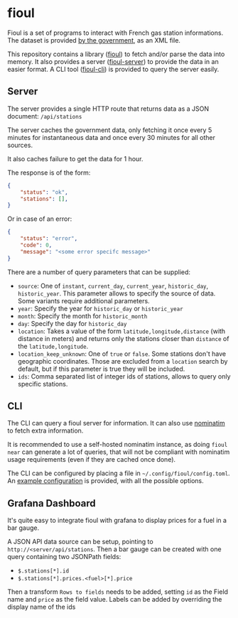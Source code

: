 # fioul

Fioul is a set of programs to interact with French gas station informations.
The dataset is provided [by the government](https://www.prix-carburants.gouv.fr/rubrique/opendata/), as an XML file.

This repository contains a library ([fioul](./fioul)) to fetch and/or parse the data into memory.
It also provides a server ([fioul-server](./server)) to provide the data in an easier format.
A CLI tool ([fioul-cli](./cli)) is provided to query the server easily.

## Server

The server provides a single HTTP route that returns data as a JSON document: `/api/stations`

The server caches the government data, only fetching it once every 5 minutes for instantaneous data and once every 30 minutes for all other sources.

It also caches failure to get the data for 1 hour.

The response is of the form:

```json
{
    "status": "ok",
    "stations": [],
}
```

Or in case of an error:

```json
{
    "status": "error",
    "code": 0,
    "message": "<some error specifc message>"
}
```

There are a number of query parameters that can be supplied:

- `source`: One of `instant`, `current_day`, `current_year`, `historic_day`, `historic_year`.
  This parameter allows to specify the source of data. Some variants require additional parameters.
- `year`: Specify the year for `historic_day` or  `historic_year`
- `month`: Specify the month for `historic_month`
- `day`: Specify the day for `historic_day`
- `location`: Takes a value of the form `latitude,longitude,distance` (with distance in meters) and
  returns only the stations closer than `distance` of the `latitude,longitude`.
- `location_keep_unknown`: One of `true` or `false`. Some stations don't have geographic coordinates.
  Those are excluded from a `location` search by default, but if this parameter is true they will be
  included.
- `ids`: Comma separated list of integer ids of stations, allows to query only specific stations.

## CLI

The CLI can query a fioul server for information. It can also use [nominatim](https://nominatim.org/) 
to fetch extra information.

It is recommended to use a self-hosted nominatim instance, as doing `fioul near` can generate a
lot of queries, that will not be compliant with nominatim usage requirements (even if they are
cached once done).

The CLI can be configured by placing a file in `~/.config/fioul/config.toml`.
An [example configuration](./config.toml) is provided, with all the possible options.

## Grafana Dashboard

It's quite easy to integrate fioul with grafana to display prices for a fuel in a bar gauge.

A JSON API data source can be setup, pointing to `http://<server/api/stations`. Then a bar gauge
can be created with one query containing two JSONPath fields:
- `$.stations[*].id`
- `$.stations[*].prices.<fuel>[*].price`

Then a transform `Rows to fields` needs to be added, setting `id` as the Field name and `price` as the field value.
Labels can be added by overriding the display name of the ids
